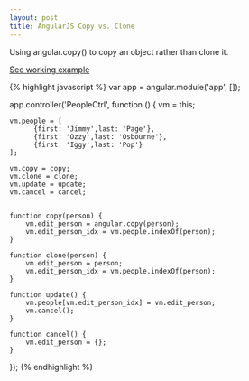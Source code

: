```yaml
---
layout: post
title: AngularJS Copy vs. Clone
---
```

<p>Using angular.copy() to copy an object rather than clone it.</p>
<p><a href="/examples/angularjs-copy-vs-clone/">See working example</a></p>

{% highlight javascript %}
var app = angular.module('app', []);

app.controller('PeopleCtrl', function () {
    vm = this;

    vm.people = [
          {first: 'Jimmy',last: 'Page'},
          {first: 'Ozzy',last: 'Osbourne'},
          {first: 'Iggy',last: 'Pop'}
    ];

    vm.copy = copy;
    vm.clone = clone;
    vm.update = update;
    vm.cancel = cancel;


    function copy(person) {
        vm.edit_person = angular.copy(person);
        vm.edit_person_idx = vm.people.indexOf(person);
    }

    function clone(person) {
        vm.edit_person = person;
        vm.edit_person_idx = vm.people.indexOf(person);
    }

    function update() {
        vm.people[vm.edit_person_idx] = vm.edit_person;
        vm.cancel();
    }

    function cancel() {
        vm.edit_person = {};
    }
});
{% endhighlight %}

